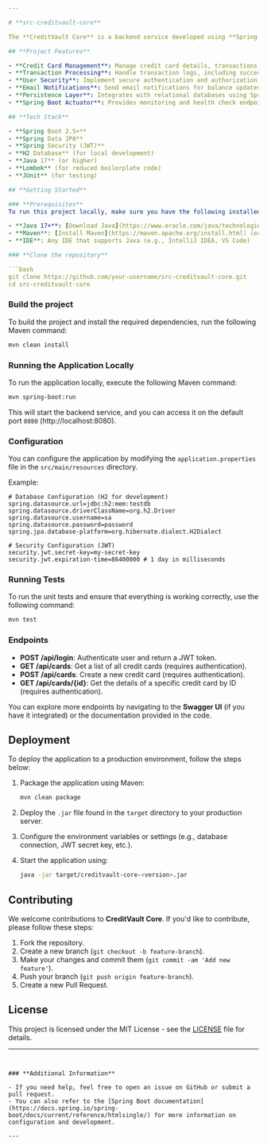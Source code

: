 ```yaml
---

# **src-creditvault-core**

The **CreditVault Core** is a backend service developed using **Spring Boot** to manage **credit card data** such as transactions, credit limits, notifications, and user security. This service provides essential features for a secure, scalable, and efficient credit card management system.

## **Project Features**

- **Credit Card Management**: Manage credit card details, transactions, and credit limits.
- **Transaction Processing**: Handle transaction logs, including successful and failed transactions.
- **User Security**: Implement secure authentication and authorization using JWT (JSON Web Tokens).
- **Email Notifications**: Send email notifications for balance updates, transaction alerts, etc.
- **Persistence Layer**: Integrates with relational databases using Spring Data JPA.
- **Spring Boot Actuator**: Provides monitoring and health check endpoints for production environments.

## **Tech Stack**

- **Spring Boot 2.5+**
- **Spring Data JPA**
- **Spring Security (JWT)**
- **H2 Database** (for local development)
- **Java 17** (or higher)
- **Lombok** (for reduced boilerplate code)
- **JUnit** (for testing)

## **Getting Started**

### **Prerequisites**
To run this project locally, make sure you have the following installed:

- **Java 17+**: [Download Java](https://www.oracle.com/java/technologies/javase/jdk17-archive-downloads.html)
- **Maven**: [Install Maven](https://maven.apache.org/install.html) (or you can use Gradle if preferred)
- **IDE**: Any IDE that supports Java (e.g., IntelliJ IDEA, VS Code)

### **Clone the repository**

```bash
git clone https://github.com/your-username/src-creditvault-core.git
cd src-creditvault-core
```

### **Build the project**

To build the project and install the required dependencies, run the following Maven command:

```bash
mvn clean install
```

### **Running the Application Locally**

To run the application locally, execute the following Maven command:

```bash
mvn spring-boot:run
```

This will start the backend service, and you can access it on the default port `8080` (http://localhost:8080).

### **Configuration**

You can configure the application by modifying the `application.properties` file in the `src/main/resources` directory.

Example:

```properties
# Database Configuration (H2 for development)
spring.datasource.url=jdbc:h2:mem:testdb
spring.datasource.driverClassName=org.h2.Driver
spring.datasource.username=sa
spring.datasource.password=password
spring.jpa.database-platform=org.hibernate.dialect.H2Dialect

# Security Configuration (JWT)
security.jwt.secret-key=my-secret-key
security.jwt.expiration-time=86400000 # 1 day in milliseconds
```

### **Running Tests**

To run the unit tests and ensure that everything is working correctly, use the following command:

```bash
mvn test
```

### **Endpoints**

- **POST /api/login**: Authenticate user and return a JWT token.
- **GET /api/cards**: Get a list of all credit cards (requires authentication).
- **POST /api/cards**: Create a new credit card (requires authentication).
- **GET /api/cards/{id}**: Get the details of a specific credit card by ID (requires authentication).

You can explore more endpoints by navigating to the **Swagger UI** (if you have it integrated) or the documentation provided in the code.

## **Deployment**

To deploy the application to a production environment, follow the steps below:

1. Package the application using Maven:
   ```bash
   mvn clean package
   ```

2. Deploy the `.jar` file found in the `target` directory to your production server.

3. Configure the environment variables or settings (e.g., database connection, JWT secret key, etc.).

4. Start the application using:
   ```bash
   java -jar target/creditvault-core-<version>.jar
   ```

## **Contributing**

We welcome contributions to **CreditVault Core**. If you'd like to contribute, please follow these steps:

1. Fork the repository.
2. Create a new branch (`git checkout -b feature-branch`).
3. Make your changes and commit them (`git commit -am 'Add new feature'`).
4. Push your branch (`git push origin feature-branch`).
5. Create a new Pull Request.

## **License**

This project is licensed under the MIT License - see the [LICENSE](LICENSE) file for details.

---
```


### **Additional Information**

- If you need help, feel free to open an issue on GitHub or submit a pull request.
- You can also refer to the [Spring Boot documentation](https://docs.spring.io/spring-boot/docs/current/reference/htmlsingle/) for more information on configuration and development.

---
